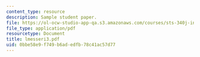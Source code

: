 ```yaml
---
content_type: resource
description: Sample student paper.
file: https://ol-ocw-studio-app-qa.s3.amazonaws.com/courses/sts-340j-introduction-to-the-history-of-technology-fall-2006/0bbe58e9f749b6adedfb78c41ac57d77_lmesseri3.pdf
file_type: application/pdf
resourcetype: Document
title: lmesseri3.pdf
uid: 0bbe58e9-f749-b6ad-edfb-78c41ac57d77
---
```

